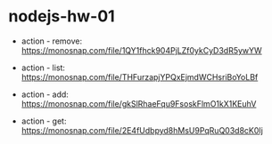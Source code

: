 # nodejs-hw-01
- action - remove: https://monosnap.com/file/1QY1fhck904PjLZf0ykCyD3dR5ywYW

- action - list: https://monosnap.com/file/THFurzapjYPQxEjmdWCHsriBoYoLBf

- action - add: https://monosnap.com/file/gkSlRhaeFqu9FsoskFlmO1kX1KEuhV

- action - get: https://monosnap.com/file/2E4fUdbpyd8hMsU9PqRuQ03d8cK0Ij
